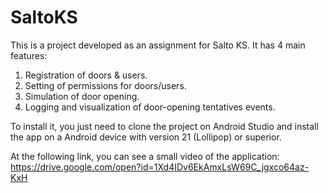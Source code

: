 # SaltoKS

This is a project developed as an assignment for Salto KS.
It has 4 main features:
1. Registration of doors & users.
2. Setting of permissions for doors/users.
3. Simulation of door opening.
4. Logging and visualization of door-opening tentatives events.

To install it, you just need to clone the project on Android Studio and install the app on a Android device with version 21 (Lollipop) or superior.

At the following link, you can see a small video of the application: https://drive.google.com/open?id=1Xd4IDv6EkAmxLsW69C_jgxco64az-KxH
